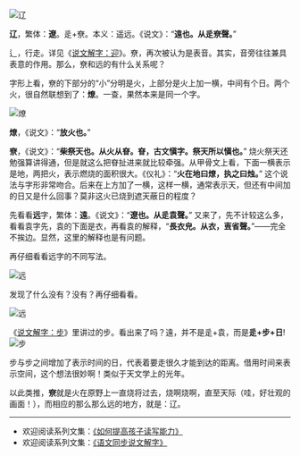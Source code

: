 ![辽](http://upload-images.jianshu.io/upload_images/275449-1dafd89899a66a54.png?imageMogr2/auto-orient/strip%7CimageView2/2/w/1240)

**辽**，繁体：**遼**。辵+尞。本义：遥远。《说文》：“**遠也。从辵尞聲。**”

 辶，行走。详见《[说文解字：迎](http://www.jianshu.com/p/8e7d94e993b6)》。尞，再次被认为是表音。其实，音旁往往兼具表意的作用。那么，尞和远的有什么关系呢？

字形上看，尞的下部分的“小”分明是火，上部分是火上加一横，中间有个日。两个火，很自然联想到了：**燎**。一查，果然本来是同一个字。

![燎](http://upload-images.jianshu.io/upload_images/275449-576c96b226c96578.png?imageMogr2/auto-orient/strip%7CimageView2/2/w/1240)


**燎**，《说文》：“**放火也。**”

**尞**，《说文》：“**柴祭天也。从火从眘。眘，古文愼字。祭天所以愼也。**”  烧火祭天还勉强算讲得通，但是就这么把眘扯进来就比较牵强。从甲骨文上看，下面一横表示是地，两把火，表示燃烧的面积很大。《仪礼》：“**火在地曰燎，执之曰烛。**” 这个说法与字形非常吻合。后来在上方加了一横，这样一横，通常表示天，但还有中间加的日又是什么回事？莫非这火已烧到遮天蔽日的程度？

先看看**远**字，繁体：**遠**。《说文》：“**遼也。从辵袁聲。**” 又来了，先不计较这么多，看看袁字先，袁的下面是衣，再看袁的解释，“**長衣皃。从衣，叀省聲。**”——完全不挨边。显然，这里的解释也是有问题。

再仔细看看远字的不同写法。

![远](http://upload-images.jianshu.io/upload_images/275449-fb6ca69cfe8d126c.png?imageMogr2/auto-orient/strip%7CimageView2/2/w/1240)

发现了什么没有？没有？再仔细看看。

![远](http://upload-images.jianshu.io/upload_images/275449-3d1c02bb962ff7ef.png?imageMogr2/auto-orient/strip%7CimageView2/2/w/1240)

《[说文解字：步](http://www.jianshu.com/p/0c0b8758d4ba)》里讲过的步。看出来了吗？遠，并不是辵+袁，而是**辵+步+日**!
![步](http://upload-images.jianshu.io/upload_images/275449-b484dcdbd47e0729.png?imageMogr2/auto-orient/strip%7CimageView2/2/w/1240)

步与步之间增加了表示时间的日，代表着要走很久才能到达的距离。借用时间来表示空间，这个想法很妙啊！类似于天文学上的光年。

以此类推，**尞**就是火在原野上一直烧将过去，烧啊烧啊，直至天际（哇，好壮观的画面！），而相应的那么那么远的地方，就是：辽。

----
* 欢迎阅读系列文集：[《如何提高孩子读写能力》](http://www.jianshu.com/nb/8869173)
* 欢迎阅读系列文集：[《语文同步说文解字》](http://www.jianshu.com/notebooks/6718880/latest)
